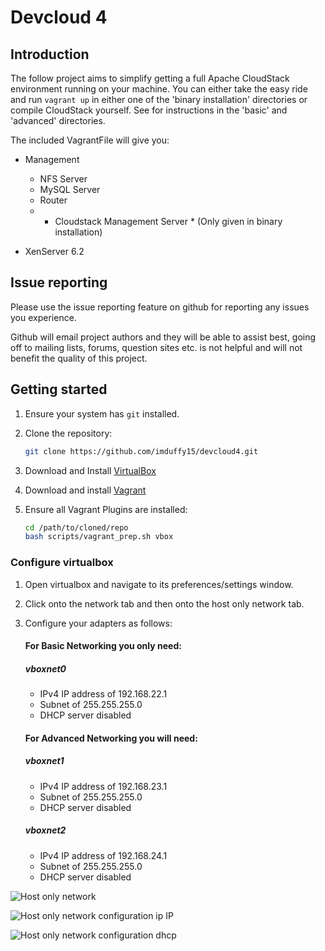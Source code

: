 # Devcloud 4

## Introduction

The follow project aims to simplify getting a full Apache CloudStack environment running on your machine. You can either take the easy ride and run `vagrant up` in either one of the 'binary installation' directories or compile CloudStack yourself. See for instructions in the 'basic' and 'advanced' directories.

The included VagrantFile will give you:

 - Management
     - NFS Server
     - MySQL Server
     - Router
     - * Cloudstack Management Server * (Only given in binary installation)

 - XenServer 6.2

## Issue reporting

Please use the issue reporting feature on github for reporting any issues you experience.

Github will email project authors and they will be able to assist best, going off to mailing lists, forums, question sites etc. is not helpful and will not benefit the quality of this project.

## Getting started

1. Ensure your system has `git` installed.

1. Clone the repository:

	```bash
	git clone https://github.com/imduffy15/devcloud4.git
	```

1. Download and Install [VirtualBox](https://www.virtualbox.org/wiki/Downloads)
 
1. Download and install [Vagrant](https://www.vagrantup.com/downloads.html)

1. Ensure all Vagrant Plugins are installed:

	```bash
	cd /path/to/cloned/repo
	bash scripts/vagrant_prep.sh vbox
	```
### Configure virtualbox

1. Open virtualbox and navigate to its preferences/settings window. 

1. Click onto the network tab and then onto the host only network tab. 

1. Configure your adapters as follows:

    #### For Basic Networking you only need:

    ##### vboxnet0
    - IPv4 IP address of 192.168.22.1
    - Subnet of 255.255.255.0
    - DHCP server disabled
    
    #### For Advanced Networking you will need:
    
    
    
    ##### vboxnet1
    - IPv4 IP address of 192.168.23.1
    - Subnet of 255.255.255.0
    - DHCP server disabled
    
    
    
    ##### vboxnet2
    - IPv4 IP address of 192.168.24.1
    - Subnet of 255.255.255.0
    - DHCP server disabled
    
    
    
![Host only network](http://ianduffy.ie/cloudstack/gsoc2014/Screen%20Shot%202014-06-16%20at%2019.23.04.png)


![Host only network configuration ip IP](http://ianduffy.ie/cloudstack/gsoc2014/Screen%20Shot%202014-09-19%20at%2011.00.46.png)


![Host only network configuration dhcp](http://ianduffy.ie/cloudstack/gsoc2014/Screen%20Shot%202014-09-19%20at%2011.00.50.png)

